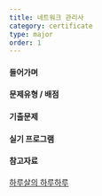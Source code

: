 ```yaml
---
title: 네트워크 관리사
category: certificate
type: major
order: 1
---
```


#### 들어가며

#### 문제유형 / 배점

#### 기출문제

#### 실기 프로그램

#### 참고자료

[하루살의 하루하루](http://haruharu.me/)